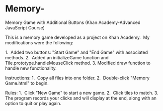 # Memory-
Memory Game with Additional Buttons (Khan Academy-Advanced JavaScript Course) 

This is a memory game developed as a project on Khan Academy.  My modifications were the following:

1.  Added two buttons: "Start Game" and "End Game" with associated methods.
2.  Added an initializeGame function and Tile.prototype.handleMouseClick method.
3.  Modified draw function to handle new functionality.

Instructions:
1.  Copy all files into one folder.
2.  Double-click "Memory Game.html" to begin.

Rules:
1.  Click "New Game" to start a new game.
2.  Click tiles to match.
3.  The program records your clicks and will display at the end, along with an option to quit or play again.
